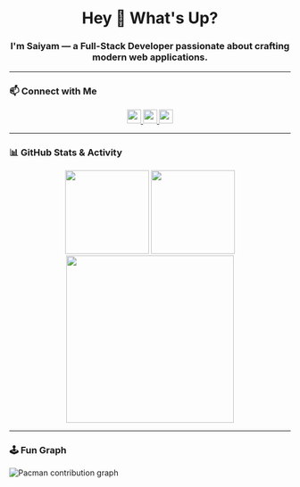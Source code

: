 <h1 align="center">Hey 👋 What's Up?</h1>
<h3 align="center">I'm Saiyam — a Full-Stack Developer passionate about crafting modern web applications.</h3>


---

### 📫 Connect with Me

<div align="center">
  <a href="http://linkedin.com/in/saiyam0211/" target="_blank">
    <img src="https://img.shields.io/static/v1?message=LinkedIn&logo=linkedin&label=&color=0077B5&logoColor=white&labelColor=&style=for-the-badge" height="25" />
  </a>
  <a href="http://x.com/saiyam0211" target="_blank">
    <img src="https://img.shields.io/static/v1?message=Twitter&logo=twitter&label=&color=1DA1F2&logoColor=white&labelColor=&style=for-the-badge" height="25" />
  </a>
  <a href="mailto:saiyamkumar2007@gmail.com" target="_blank">
    <img src="https://img.shields.io/static/v1?message=Gmail&logo=gmail&label=&color=D14836&logoColor=white&labelColor=&style=for-the-badge" height="25" />
  </a>
</div>

---

### 📊 GitHub Stats & Activity

<div align="center">
  <img src="https://github-readme-stats.vercel.app/api/top-langs?username=saiyam0211&layout=compact&langs_count=6&theme=dracula&hide_border=true" height="150" />
  <img src="https://github-profile-trophy.vercel.app/?username=saiyam0211&theme=dracula&margin-w=8&margin-h=8" height="150" />
  <img src="https://github-readme-activity-graph.vercel.app/graph?username=saiyam0211&theme=dracula&area=true&radius=16" height="300" />
</div>

---

### 🕹️ Fun Graph

<picture>
  <source media="(prefers-color-scheme: dark)" srcset="https://raw.githubusercontent.com/saiyam0211/saiyam0211/output/pacman-contribution-graph-dark.svg">
  <source media="(prefers-color-scheme: light)" srcset="https://raw.githubusercontent.com/saiyam0211/saiyam0211/output/pacman-contribution-graph.svg">
  <img alt="Pacman contribution graph" src="https://raw.githubusercontent.com/saiyam0211/saiyam0211/output/pacman-contribution-graph.svg">
</picture>
